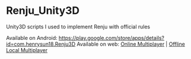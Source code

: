 # Renju_Unity3D
Unity3D scripts I used to implement Renju with official rules

Available on Android: https://play.google.com/store/apps/details?id=com.henrysun18.Renju3D
Available on web: [Online Multiplayer](http://henrysun.me/unity/Renju3D_v1.2(online)/index.html) | [Offline Local Multiplayer](http://henrysun.me/unity/Renju3D_v1.2(offline)/index.html)

